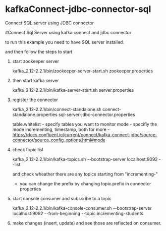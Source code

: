# kafkaConnect-jdbc-connector-sql
Connect SQL server using JDBC connector

#Connect Sql Server using kafka connect and jdbc connector

to run this example you need to have SQL server installed.


and then follow the steps to start

1. start zookeeper server

	kafka_2.12-2.2.1/bin/zookeeper-server-start.sh zookeeper.properties

2. then start kafka server

	kafka_2.12-2.2.1/bin/kafka-server-start.sh server.properties

3. register the connector

	kafka_2.12-2.2.1/bin/connect-standalone.sh connect-standalone.properties sql-server-jdbc-connector.properties

	table.whitelist - specify tables you want to monitor
	mode - specifiy the mode incrementing, timestamp, both
	for more - https://docs.confluent.io/current/connect/kafka-connect-jdbc/source-connector/source_config_options.html#mode

4. check topic list

	kafka_2.12-2.2.1/bin/kafka-topics.sh --bootstrap-server localhost:9092 --list

	and check wheather there are any topics starting from "incrementing-" 
	* you can change the prefix by changing topic.prefix in connector properties

5. start console consumer and subscribe to a topic

	kafka_2.12-2.2.1/bin/kafka-console-consumer.sh --bootstrap-server localhost:9092 --from-beginning --topic incrementing-students

6. make changes (insert, update) and see those are reflected on consumer.
